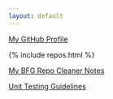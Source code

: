 ```yaml
---
layout: default
---
```


[My GitHub Profile](https://github.com/nbstrat)

{% include repos.html %}


[My BFG Repo Cleaner Notes](/bfg.html)

[Unit Testing Guidelines](/unit-testing.md)